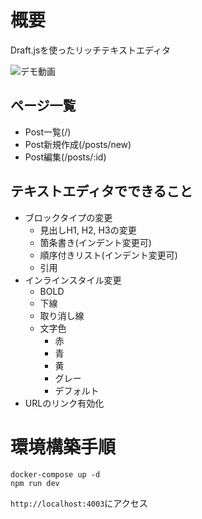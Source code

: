 # 概要
Draft.jsを使ったリッチテキストエディタ

![デモ動画](./public/リッチテキストエディタデモ動画.mov.gif)

## ページ一覧
- Post一覧(/)
- Post新規作成(/posts/new)
- Post編集(/posts/:id)

## テキストエディタでできること
- ブロックタイプの変更
  - 見出しH1, H2, H3の変更
  - 箇条書き(インデント変更可)
  - 順序付きリスト(インデント変更可)
  - 引用
- インラインスタイル変更
  - BOLD
  - 下線
  - 取り消し線
  - 文字色
    - 赤
    - 青
    - 黄
    - グレー
    - デフォルト
- URLのリンク有効化

# 環境構築手順
```shell
docker-compose up -d
npm run dev
```

`http://localhost:4003`にアクセス

